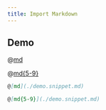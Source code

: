 ```yaml
---
title: Import Markdown
---
```


## Demo

@[md](./demo.snippet.md)

@[md{5-9}](./demo.snippet.md)

```md
@[md](./demo.snippet.md)

@[md{5-9}](./demo.snippet.md)
```
